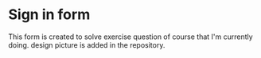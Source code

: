 
# Sign in form
This form is created to solve exercise question of course
that I'm currently doing. design picture is added in the repository.